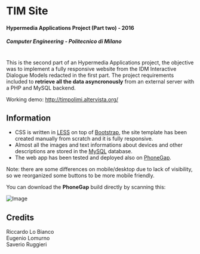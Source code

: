 # TIM Site
#### Hypermedia Applications Project (Part two) - 2016
##### Computer Engineering - Politecnico di Milano
#
This is the second part of an Hypermedia Applications project, the objective was to implement a fully responsive website from the IDM Interactive Dialogue Models redacted in the first part. The project requirements included to **retrieve all the data asyncronously** from an external server with a PHP and MySQL backend.

Working demo: http://timpolimi.altervista.org/

## Information

- CSS is written in [LESS](http://lesscss.org/) on top of [Bootstrap](http://getbootstrap.com/), the site template has been created manually from scratch and it is fully responsive.
- Almost all the images and text informations about devices and other descriptions are stored in the [MySQL](https://www.mysql.com/) database.
- The web app has been tested and deployed also on [PhoneGap](http://phonegap.com/).

Note: there are some differences on mobile/desktop due to lack of visibility, so we reorganized some buttons to be more mobile friendly.

You can download the **PhoneGap** build directly by scanning this:

![Image](https://chart.googleapis.com/chart?chs=200x200&cht=qr&chl=https://build.phonegap.com/apps/2174266/install/P7Kg45rkumg-wiYdnvyi&chld=L|1&choe=UTF-8)

## Credits
Riccardo Lo Bianco  
Eugenio Lomurno     
Saverio Ruggieri